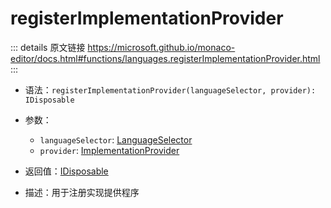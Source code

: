 # registerImplementationProvider
        
::: details 原文链接
https://microsoft.github.io/monaco-editor/docs.html#functions/languages.registerImplementationProvider.html
:::

- 语法：`registerImplementationProvider(languageSelector, provider): IDisposable`

- 参数：
  - `languageSelector`: [LanguageSelector](/api/languages/LanguageSelector.md)
  - `provider`: [ImplementationProvider](/api/languages/ImplementationProvider.md)

- 返回值：[IDisposable](/api/IDisposable.md)

- 描述：用于注册实现提供程序